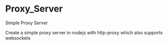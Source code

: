 # Proxy_Server
Simple Proxy Server

Create a simple proxy server in nodejs with http-proxy which also supports websockets

